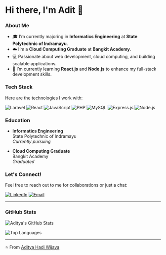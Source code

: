 # Hi there, I'm Adit 👋

### About Me
- 🎓 I’m currently majoring in **Informatics Engineering** at **State Polytechnic of Indramayu**.
- ☁️ I’m a **Cloud Computing Graduate** at **Bangkit Academy**.
- 💻 Passionate about web development, cloud computing, and building scalable applications.
- 🌱 I’m currently learning **React.js** and **Node.js** to enhance my full-stack development skills.

### Tech Stack
Here are the technologies I work with:

![Laravel](https://img.shields.io/badge/Laravel-FF2D20?style=for-the-badge&logo=laravel&logoColor=white)
![React](https://img.shields.io/badge/React-20232A?style=for-the-badge&logo=react&logoColor=61DAFB)
![JavaScript](https://img.shields.io/badge/JavaScript-F7DF1E?style=for-the-badge&logo=javascript&logoColor=black)
![PHP](https://img.shields.io/badge/PHP-777BB4?style=for-the-badge&logo=php&logoColor=white)
![MySQL](https://img.shields.io/badge/MySQL-005C84?style=for-the-badge&logo=mysql&logoColor=white)
![Express.js](https://img.shields.io/badge/Express.js-000000?style=for-the-badge&logo=express&logoColor=white)
![Node.js](https://img.shields.io/badge/Node.js-339933?style=for-the-badge&logo=nodedotjs&logoColor=white)

### Education
- **Informatics Engineering**  
  State Polytechnic of Indramayu  
  *Currently pursuing*

- **Cloud Computing Graduate**  
  Bangkit Academy  
  *Graduated*

### Let's Connect!
Feel free to reach out to me for collaborations or just a chat:

[![LinkedIn](https://img.shields.io/badge/LinkedIn-0077B5?style=for-the-badge&logo=linkedin&logoColor=white)](https://www.linkedin.com/in/your-linkedin-profile/)
[![Email](https://img.shields.io/badge/Email-D14836?style=for-the-badge&logo=gmail&logoColor=white)](mailto:your-email@example.com)

---

### GitHub Stats
![Aditya's GitHub Stats](https://github-readme-stats.vercel.app/api?username=aditya2708&show_icons=true&theme=radical)

![Top Languages](https://github-readme-stats.vercel.app/api/top-langs/?username=aditya2708&layout=compact&theme=radical)

---

⭐️ From [Aditya Hadi Wijaya](https://github.com/aditya2708)
